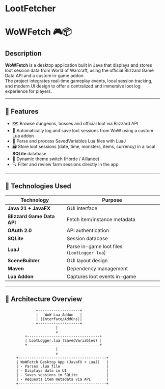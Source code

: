 # LootFetcher

# WoWFetch 🎮📦

## Description

**WoWFetch** is a desktop application built in Java that displays and stores loot session data from World of Warcraft, using the official Blizzard Game Data API and a custom in-game addon.  
The project integrates real-time gameplay events, local session tracking, and modern UI design to offer a centralized and immersive loot log experience for players.

---

## 🧩 Features

- 🗺️ Browse dungeons, bosses and official loot via Blizzard API  
- 💾 Automatically log and save loot sessions from WoW using a custom Lua addon  
- 🧠 Parse and process SavedVariables Lua files with LuaJ  
- 🗃️ Store loot sessions (date, time, monsters, items, currency) in a local **SQLite** database  
- 🎨 Dynamic theme switch (Horde / Alliance)  
- 🔍 Filter and review farm sessions directly in the app

---

## 🔧 Technologies Used

| Technology        | Purpose                                              |
|-------------------|------------------------------------------------------|
| **Java 21 + JavaFX**       | GUI interface                               |
| **Blizzard Game Data API** | Fetch item/instance metadata                |
| **OAuth 2.0**              | API authentication                          |
| **SQLite**                 | Session database                            |
| **LuaJ**                   | Parse in-game loot files (`LootLogger.lua`) |
| **SceneBuilder**           | GUI layout design                           |
| **Maven**                  | Dependency management                       |
| **Lua Addon**              | Captures loot events in-game                |

---


## 📂 Architecture Overview

                  +-------------------+
                  |   WoW Lua Addon   |
                  | (Interface/AddOns)|
                  +-------------------+
                           |
                           v
             +---------------------------------+
             | LootLogger.lua (SavedVariables) |
             +---------------------------------+
                           |
                           v
         +----------------------------------------+
         | WoWFetch Desktop App (JavaFX + LuaJ)   |
         | - Parses .lua file                     |
         | - Displays data in UI                  |
         | - Saves sessions in SQLite             |
         | - Requests item metadata via API       |
         +----------------------------------------+

